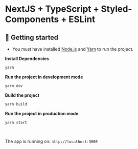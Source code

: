 # NextJS + TypeScript + Styled-Components + ESLint

## :rocket: Getting started

- You must have installed [Node.js](https://nodejs.org/en/) and [Yarn](https://yarnpkg.com/) to run the project.

**Install Dependencies**

```bash
yarn
```

**Run the project in development mode**

```bash
yarn dev
```

**Build the project**

```bash
yarn build
```

**Run the project in production mode**

```bash
yarn start
```

<br />

The app is running on: `http://localhost:3000`
